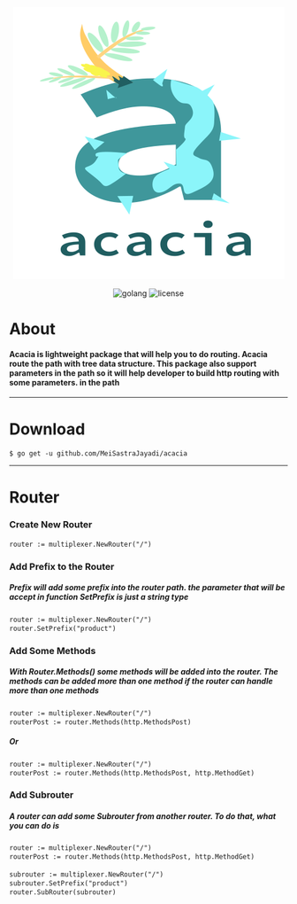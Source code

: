 <div align="center">

![alt text](https://github.com/MeiSastraJayadi/acacia/blob/master/acacia-wordmark.png "Acacia's Logo")

<div id="badges">
  <img src="https://img.shields.io/static/v1?logo=Go&label=Golang&message=Golang%20Package&color=blue" alt="golang"/>
  <img src="https://img.shields.io/github/license/MeiSastraJayadi/acacia" alt="license"/>
</div>

</div>

# About 

#### Acacia is lightweight package that will help you to do routing. Acacia route the path with tree data structure. This package also support parameters in the path so it will help developer to build http routing with some parameters. in the path

--- 

# Download 

```console
$ go get -u github.com/MeiSastraJayadi/acacia

```

----

# Router

### Create New Router

```golang
router := multiplexer.NewRouter("/")
```
### Add Prefix to the Router

##### Prefix will add some prefix into the router path. the parameter that will be accept in function SetPrefix is just a string type

```golang
router := multiplexer.NewRouter("/")
router.SetPrefix("product")
```

### Add Some Methods 

##### With Router.Methods() some methods will be added into the router. The methods can be added more than one method if the router can handle more than one methods

```golang
router := multiplexer.NewRouter("/")
routerPost := router.Methods(http.MethodsPost)
```
##### Or

```golang
router := multiplexer.NewRouter("/")
routerPost := router.Methods(http.MethodsPost, http.MethodGet)
```

### Add Subrouter

##### A router can add some Subrouter from another router. To do that, what you can do is

```golang
router := multiplexer.NewRouter("/")
routerPost := router.Methods(http.MethodsPost, http.MethodGet)

subrouter := multiplexer.NewRouter("/") 
subrouter.SetPrefix("product")
router.SubRouter(subrouter)
```


